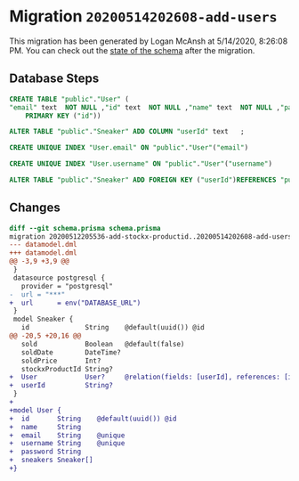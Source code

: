 # Migration `20200514202608-add-users`

This migration has been generated by Logan McAnsh at 5/14/2020, 8:26:08 PM.
You can check out the [state of the schema](./schema.prisma) after the migration.

## Database Steps

```sql
CREATE TABLE "public"."User" (
"email" text  NOT NULL ,"id" text  NOT NULL ,"name" text  NOT NULL ,"password" text  NOT NULL ,"username" text  NOT NULL ,
    PRIMARY KEY ("id"))

ALTER TABLE "public"."Sneaker" ADD COLUMN "userId" text   ;

CREATE UNIQUE INDEX "User.email" ON "public"."User"("email")

CREATE UNIQUE INDEX "User.username" ON "public"."User"("username")

ALTER TABLE "public"."Sneaker" ADD FOREIGN KEY ("userId")REFERENCES "public"."User"("id") ON DELETE SET NULL  ON UPDATE CASCADE
```

## Changes

```diff
diff --git schema.prisma schema.prisma
migration 20200512205536-add-stockx-productid..20200514202608-add-users
--- datamodel.dml
+++ datamodel.dml
@@ -3,9 +3,9 @@
 }
 datasource postgresql {
   provider = "postgresql"
-  url = "***"
+  url      = env("DATABASE_URL")
 }
 model Sneaker {
   id              String    @default(uuid()) @id
@@ -20,5 +20,16 @@
   sold            Boolean   @default(false)
   soldDate        DateTime?
   soldPrice       Int?
   stockxProductId String?
+  User            User?     @relation(fields: [userId], references: [id])
+  userId          String?
 }
+
+model User {
+  id       String    @default(uuid()) @id
+  name     String
+  email    String    @unique
+  username String    @unique
+  password String
+  sneakers Sneaker[]
+}
```


